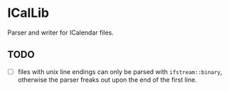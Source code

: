 # ICalLib
Parser and writer for ICalendar files.


## TODO

- [ ] files with unix line endings can only be parsed with `ifstream::binary`, otherwise the parser freaks out upon the end of the first line.
